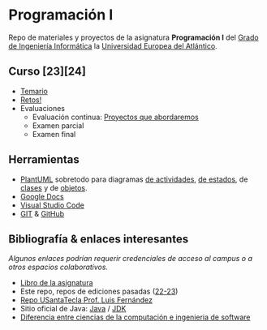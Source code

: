# Programación I

Repo de materiales y proyectos de la asignatura **Programación I** del [Grado de Ingeniería Informática](https://www.uneatlantico.es/escuela-politecnica-superior/estudios-grado-oficial-en-ingenieria-informatica) la [Universidad Europea del Atlántico](https://www.uneatlantico.es). 

## Curso [23][24]

- [Temario](temario/README.md)
- [Retos!](retos/README.md)
- Evaluaciones
  - Evaluación continua: [Proyectos que abordaremos](proyectos/README.md)
  - Examen parcial
  - Examen final 

## Herramientas

- [PlantUML](https://plantuml.com/es/) sobretodo para diagramas [de actividades](https://plantuml.com/es/activity-diagram-beta), [de estados](https://plantuml.com/es/state-diagram), de [clases](https://plantuml.com/es/class-diagram) y de [objetos](https://plantuml.com/es/object-diagram). 
- [Google Docs](https://drive.google.com/drive/u/0/my-drive)
- [Visual Studio Code](https://code.visualstudio.com/)
- [GIT](https://git-scm.com/) & [GitHub](https://github.com/)

## Bibliografía & enlaces interesantes

*Algunos enlaces podrían requerir credenciales de acceso al campus o a otros espacios colaborativos.*

- [Libro de la asignatura](https://campus.uneatlantico.es/pluginfile.php/83723/mod_folder/content/0/Ingenier%C3%ADa%20Inform%C3%A1tica%20-%20Materiales%20espec%C3%ADficos/0030%20-%20Java.pdf?forcedownload=1)
- Este repo, repos de ediciones pasadas ([22-23](https://github.com/mmasias/prg1-22-23))
- [Repo USantaTecla Prof. Luis Fernández](https://github.com/USantaTecla-0-general/3-publicaciones)
- Sitio oficial de Java: [Java](https://www.java.com/es/) / [JDK](https://jdk.java.net/)
- [Diferencia entre ciencias de la computación e ingenieria de software](https://interestingengineering.com/culture/computer-science-vs-software-engineering-how-are-they-different)
